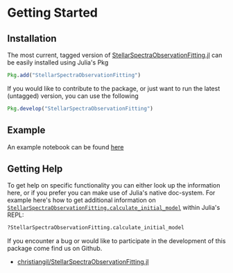 # Getting Started

## Installation

The most current, tagged version of [StellarSpectraObservationFitting.jl](https://github.com/christiangil/StellarSpectraObservationFitting.jl) can be easily installed using Julia's Pkg

```julia
Pkg.add("StellarSpectraObservationFitting")
```

If you would like to contribute to the package, or just want to run the latest (untagged) version, you can use the following

```julia
Pkg.develop("StellarSpectraObservationFitting")
```

## Example

An example notebook can be found [here](https://github.com/christiangil/StellarSpectraObservationFitting.jl/blob/master/examples/example.ipynb)

## Getting Help

To get help on specific functionality you can either look up the
information here, or if you prefer you can make use of Julia's
native doc-system. For example here's how to get
additional information on [`StellarSpectraObservationFitting.calculate_initial_model`](@ref) within Julia's REPL:

```julia
?StellarSpectraObservationFitting.calculate_initial_model
```

If you encounter a bug or would like to participate in the
development of this package come find us on Github.

- [christiangil/StellarSpectraObservationFitting.jl](https://github.com/christiangil/StellarSpectraObservationFitting.jl)
